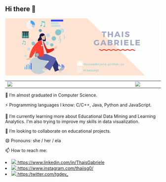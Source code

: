 <h2>  Hi there 👋 </h2>
<img src="https://github.com/ThaisGabriele/ThaisGabriele/blob/main/images/cover1.png" >
<center>
<table>
    <tr>
        <td><img width="400px" align="left" src="https://github-readme-stats.vercel.app/api/top-langs/?username=ThaisGabriele&hide=html&layout=compact&theme=buefy" /></td>
        <td><img width="495px" align="left" src="https://github-readme-stats.vercel.app/api?username=ThaisGabriele&theme=buefy"/></td>
    </tr>   
</table>
</center>  


<p> 🔭 I’m almost graduated in Computer Science. </p>
<p> ⚡ Programming languages I know: C/C++, Java, Python and JavaScript.
<p> 🌱 I’m currently learning more about Educational Data Mining and Learning Analytics. I'm also trying to improve my skills in data visualization. </p>
<p> 👯 I’m looking to collaborate on educational projects. </p>
<p> 😄 Pronouns: she / her / ela </p>
<p> 📫 How to reach me: </p>
  <li> <a href="https://www.linkedin.com/in/ThaisGabriele"> <img src="https://github.com/ThaisGabriele/ThaisGabriele/linkedin.png" width="16"> </img>  https://www.linkedin.com/in/ThaisGabriele </a> </li>
  <li>   <a href="https://www.instagram.com/thaiisg0/"> <img src="https://github.com/ThaisGabriele/ThaisGabriele/twitter.png" width="16"> </img>  https://www.instagram.com/thaiisg0/ </a> </li>
   <li>  <a href="https://twitter.com/tgdev_"> <img src="https://github.com/ThaisGabriele/ThaisGabriele/twitter.png" width="16"> </img> 
 https:/twitter.com/tgdev_ </a> </li>

